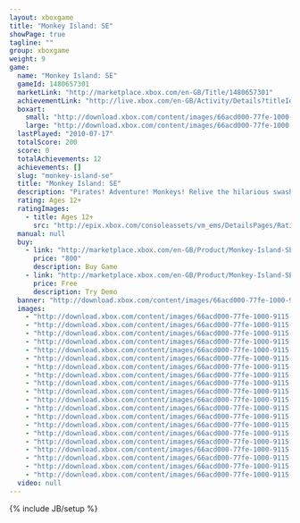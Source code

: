 ```yaml
---
layout: xboxgame
title: "Monkey Island: SE"
showPage: true
tagline: ""
group: xboxgame
weight: 9
game: 
  name: "Monkey Island: SE"
  gameId: 1480657301
  marketLink: "http://marketplace.xbox.com/en-GB/Title/1480657301"
  achievementLink: "http://live.xbox.com/en-GB/Activity/Details?titleId=1480657301"
  boxart: 
    small: "http://download.xbox.com/content/images/66acd000-77fe-1000-9115-d80258410995/1033/boxartsm.jpg"
    large: "http://download.xbox.com/content/images/66acd000-77fe-1000-9115-d80258410995/1033/boxartlg.jpg"
  lastPlayed: "2010-07-17"
  totalScore: 200
  score: 0
  totalAchievements: 12
  achievements: []
  slug: "monkey-island-se"
  title: "Monkey Island: SE"
  description: "Pirates! Adventure! Monkeys! Relive the hilarious swashbuckling misadventures of the wannabe pirate Guybrush Threepwood as he attempts to become the most infamous pirate in the Caribbean! Back by popular demand, The Secret of Monkey Island&trade;: Special Edition faithfully re-imagines the internationally-acclaimed classic pirate adventure game from LucasArts in gorgeous HD detail. Featuring an all new re-imagined contemporary art style, hand-drawn and presented in 1080p, complete voice over by members of the original Monkey Island&trade; franchise cast, a re-mastered musical score using live instruments, plus scene-for scene-hot swap to seamlessly transition between Special Edition and Classic modes at anytime. This game requires the Xbox 360 hard drive. There are no refunds for this item. For more information, see www.xbox.com/live/accounts."
  rating: Ages 12+
  ratingImages: 
    - title: Ages 12+
      src: "http://epix.xbox.com/consoleassets/vm_ems/DetailsPages/RatingSystemID/14/default/Values/14003.png"
  manual: null
  buy: 
    - link: "http://marketplace.xbox.com/en-GB/Product/Monkey-Island-SE/66acd000-77fe-1000-9115-d80258410995?purchase=1&amp;DownloadType=Game"
      price: "800"
      description: Buy Game
    - link: "http://marketplace.xbox.com/en-GB/Product/Monkey-Island-SE/66acd000-77fe-1000-9115-d80258410995?purchase=1&amp;DownloadType=GameDemo"
      price: Free
      description: Try Demo
  banner: "http://download.xbox.com/content/images/66acd000-77fe-1000-9115-d80258410995/1033/banner.png"
  images: 
    - "http://download.xbox.com/content/images/66acd000-77fe-1000-9115-d80258410995/1033/screenlg1.jpg"
    - "http://download.xbox.com/content/images/66acd000-77fe-1000-9115-d80258410995/1033/screenlg2.jpg"
    - "http://download.xbox.com/content/images/66acd000-77fe-1000-9115-d80258410995/1033/screenlg3.jpg"
    - "http://download.xbox.com/content/images/66acd000-77fe-1000-9115-d80258410995/1033/screenlg4.jpg"
    - "http://download.xbox.com/content/images/66acd000-77fe-1000-9115-d80258410995/1033/screenlg5.jpg"
    - "http://download.xbox.com/content/images/66acd000-77fe-1000-9115-d80258410995/1033/screenlg6.jpg"
    - "http://download.xbox.com/content/images/66acd000-77fe-1000-9115-d80258410995/1033/screenlg7.jpg"
    - "http://download.xbox.com/content/images/66acd000-77fe-1000-9115-d80258410995/1033/screenlg8.jpg"
    - "http://download.xbox.com/content/images/66acd000-77fe-1000-9115-d80258410995/1033/screenlg9.jpg"
    - "http://download.xbox.com/content/images/66acd000-77fe-1000-9115-d80258410995/1033/screenlg10.jpg"
    - "http://download.xbox.com/content/images/66acd000-77fe-1000-9115-d80258410995/1033/screenlg11.jpg"
    - "http://download.xbox.com/content/images/66acd000-77fe-1000-9115-d80258410995/1033/screenlg12.jpg"
    - "http://download.xbox.com/content/images/66acd000-77fe-1000-9115-d80258410995/1033/screenlg13.jpg"
    - "http://download.xbox.com/content/images/66acd000-77fe-1000-9115-d80258410995/1033/screenlg14.jpg"
    - "http://download.xbox.com/content/images/66acd000-77fe-1000-9115-d80258410995/1033/screenlg15.jpg"
    - "http://download.xbox.com/content/images/66acd000-77fe-1000-9115-d80258410995/1033/screenlg16.jpg"
    - "http://download.xbox.com/content/images/66acd000-77fe-1000-9115-d80258410995/1033/screenlg17.jpg"
    - "http://download.xbox.com/content/images/66acd000-77fe-1000-9115-d80258410995/1033/screenlg18.jpg"
    - "http://download.xbox.com/content/images/66acd000-77fe-1000-9115-d80258410995/1033/screenlg19.jpg"
    - "http://download.xbox.com/content/images/66acd000-77fe-1000-9115-d80258410995/1033/screenlg20.jpg"
  video: null
---
```

{% include JB/setup %}
